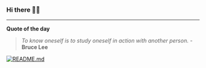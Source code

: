 ### Hi there 👋🏻


---

**Quote of the day**

> *To know oneself is to study oneself in action with another person.* - **Bruce Lee** 

[![README.md](https://github.com/marcolovazzano/marcolovazzano/actions/workflows/readme.yml/badge.svg?branch=main)](https://github.com/marcolovazzano/marcolovazzano/actions/workflows/readme.yml)
